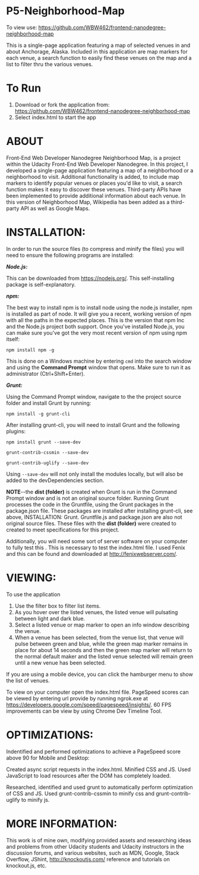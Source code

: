 # P5-Neighborhood-Map

To view use: <https://github.com/WBW462/frontend-nanodegree-neighborhood-map>

This is a single-page application featuring a map of selected venues in and about Anchorage, Alaska. Included in this application are map markers for each venue, a search function to easily find these venues on the map and a list to filter thru the various venues.

# To Run

1. Download or fork the application from: <https://github.com/WBW462/frontend-nanodegree-neighborhood-map>
2. Select index.html to start the app

# ABOUT

Front-End Web Developer Nanodegree Neighborhood Map, is a project within the Udacity Front-End Web Developer Nanodegree. In this project, I developed a single-page application featuring a map of a neighborhood or a neighborhood to visit.  Additional functionality is added, to include map markers to identify popular venues or places you'd like to visit, a search function makes it easy to discover these venues.  Third-party APIs have been implemented to provide additional information about each venue.  In this version of Neighborhood Map, Wikipedia has been added as a third-party API as well as Google Maps.

# INSTALLATION:

In order to run the source files (to compress and minify the files) you will need to ensure the following programs are installed:

_**Node.js:**_

This can be downloaded from <https://nodejs.org/>. This self-installing package is self-explanatory.

_**npm:**_

The best way to install npm is to install node using the node.js installer, npm is installed as part of node. It will give you a recent, working version of npm with all the paths in the expected places. This is the version that npm Inc and the Node.js project both support. Once you've installed Node.js, you can make sure you've got the very most recent version of npm using npm itself:

`npm install npm -g`

This is done on a Windows machine by entering `cmd` into the search window and using the **Command Prompt** window that opens. Make sure to run it as administrator (Ctrl+Shift+Enter).

_**Grunt:**_

Using the Command Prompt window, navigate to the the project source folder and install Grunt by running:

`npm install -g grunt-cli`

After installing grunt-cli, you will need to install Grunt and the following plugins:

`npm install grunt --save-dev`

`grunt-contrib-cssmin --save-dev`

`grunt-contrib-uglify --save-dev`

Using `--save-dev` will not only install the modules locally, but will also be added to the devDependencies section.

**NOTE**--the **dist (folder)** is created when Grunt is run in the Command Prompt window and is not an original source folder. Running Grunt processes the code in the Gruntfile, using the Grunt packages in the package.json file. These packages are installed after installing grunt-cli, see above, INSTALLATION: Grunt. Gruntfile.js and package.json are also not original source files. These files with the **dist (folder)** were created to created to meet specifications for this project.

Additionally, you will need some sort of server software on your computer to fully test this . This is necessary to test the index.html file.  I used Fenix and this can be found and downloaded at http://fenixwebserver.com/.

# VIEWING:

To use the application

1. Use the filter box to filter list items.
2. As you hover over the listed venues, the listed venue will pulsating between light and dark blue.
3. Select a listed venue or map marker to open an info window describing the venue.
4. When a venue has been selected, from the venue list, that venue will pulse between green and blue, while the green map marker remains in place for about 14 seconds and then the green map marker will return to the normal default maker and the listed venue selected will remain green until a new venue has been selected.

If you are using a mobile device, you can click the hamburger menu to show the list of venues.

To view on your computer open the index.html file. PageSpeed scores can be viewed by entering url provide by running ngrok.exe at <https://developers.google.com/speed/pagespeed/insights/>. 60 FPS improvements can be view by using Chrome Dev Timeline Tool.

# OPTIMIZATIONS:

Indentified and performed optimizations to achieve a PageSpeed score above 90 for Mobile and Desktop:

Created async script requests in the index.html.  Minified CSS and JS. Used JavaScript to load resources after the DOM has completely loaded.

Researched, identified and used grunt to automatically perform optimization of CSS and JS. Used grunt-contrib-cssmin to minify css and grunt-contrib-uglify to minify js.

# MORE INFORMATION:

This work is of mine own, modifying provided assets and researching ideas and problems from other Udacity students and Udacity instructors in the discussion forums, and various websites, such as MDN, Google, Stack Overflow, JShint, http://knockoutjs.com/ reference and tutorials on knockout.js, etc.
